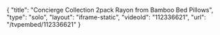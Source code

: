 {
    "title": "Concierge Collection 2pack Rayon from Bamboo Bed Pillows",
    "type": "solo",
    "layout": "iframe-static",
    "videoId": "112336621",
    "url": "\/tvpembed\/112336621"
}